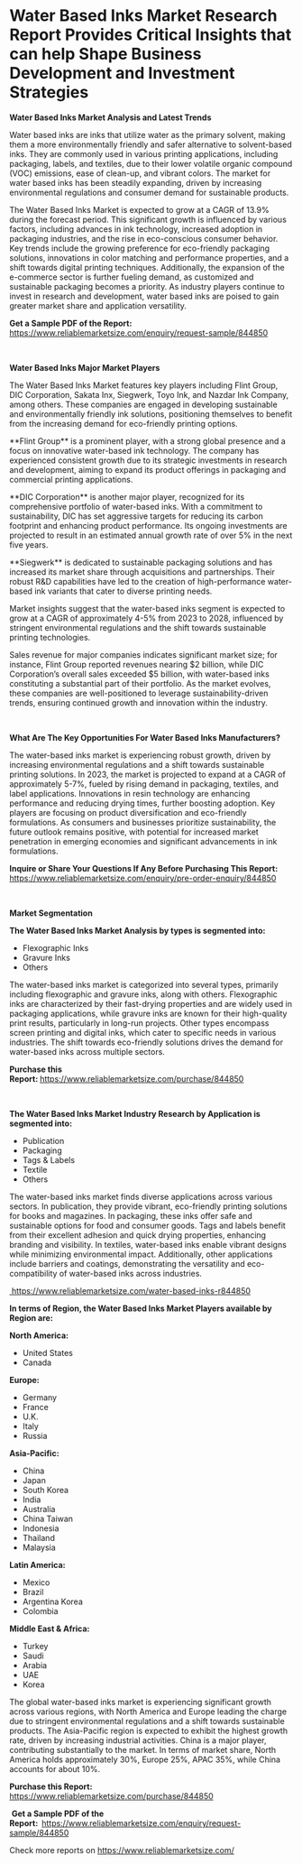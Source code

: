 <p><h1>Water Based Inks Market Research Report Provides Critical Insights that can help Shape Business Development and Investment Strategies</h1></p><p><strong>Water Based Inks Market Analysis and Latest Trends</strong></p>
<p><p>Water based inks are inks that utilize water as the primary solvent, making them a more environmentally friendly and safer alternative to solvent-based inks. They are commonly used in various printing applications, including packaging, labels, and textiles, due to their lower volatile organic compound (VOC) emissions, ease of clean-up, and vibrant colors. The market for water based inks has been steadily expanding, driven by increasing environmental regulations and consumer demand for sustainable products.</p><p>The Water Based Inks Market is expected to grow at a CAGR of 13.9% during the forecast period. This significant growth is influenced by various factors, including advances in ink technology, increased adoption in packaging industries, and the rise in eco-conscious consumer behavior. Key trends include the growing preference for eco-friendly packaging solutions, innovations in color matching and performance properties, and a shift towards digital printing techniques. Additionally, the expansion of the e-commerce sector is further fueling demand, as customized and sustainable packaging becomes a priority. As industry players continue to invest in research and development, water based inks are poised to gain greater market share and application versatility.</p></p>
<p><strong>Get a Sample PDF of the Report:&nbsp;</strong> <a href="https://www.reliablemarketsize.com/enquiry/request-sample/844850?utm_campaign=1845&utm_medium=2&utm_source=Github&utm_content=ia&utm_term=30012025&utm_id=water-based-inks">https://www.reliablemarketsize.com/enquiry/request-sample/844850</a></p>
<p>&nbsp;</p>
<p><strong>Water Based Inks Major Market Players</strong></p>
<p><p>The Water Based Inks Market features key players including Flint Group, DIC Corporation, Sakata Inx, Siegwerk, Toyo Ink, and Nazdar Ink Company, among others. These companies are engaged in developing sustainable and environmentally friendly ink solutions, positioning themselves to benefit from the increasing demand for eco-friendly printing options.</p><p>**Flint Group** is a prominent player, with a strong global presence and a focus on innovative water-based ink technology. The company has experienced consistent growth due to its strategic investments in research and development, aiming to expand its product offerings in packaging and commercial printing applications.</p><p>**DIC Corporation** is another major player, recognized for its comprehensive portfolio of water-based inks. With a commitment to sustainability, DIC has set aggressive targets for reducing its carbon footprint and enhancing product performance. Its ongoing investments are projected to result in an estimated annual growth rate of over 5% in the next five years.</p><p>**Siegwerk** is dedicated to sustainable packaging solutions and has increased its market share through acquisitions and partnerships. Their robust R&D capabilities have led to the creation of high-performance water-based ink variants that cater to diverse printing needs.</p><p>Market insights suggest that the water-based inks segment is expected to grow at a CAGR of approximately 4-5% from 2023 to 2028, influenced by stringent environmental regulations and the shift towards sustainable printing technologies. </p><p>Sales revenue for major companies indicates significant market size; for instance, Flint Group reported revenues nearing $2 billion, while DIC Corporation’s overall sales exceeded $5 billion, with water-based inks constituting a substantial part of their portfolio. As the market evolves, these companies are well-positioned to leverage sustainability-driven trends, ensuring continued growth and innovation within the industry.</p></p>
<p>&nbsp;</p>
<p><strong>What Are The Key Opportunities For Water Based Inks Manufacturers?</strong></p>
<p><p>The water-based inks market is experiencing robust growth, driven by increasing environmental regulations and a shift towards sustainable printing solutions. In 2023, the market is projected to expand at a CAGR of approximately 5-7%, fueled by rising demand in packaging, textiles, and label applications. Innovations in resin technology are enhancing performance and reducing drying times, further boosting adoption. Key players are focusing on product diversification and eco-friendly formulations. As consumers and businesses prioritize sustainability, the future outlook remains positive, with potential for increased market penetration in emerging economies and significant advancements in ink formulations.</p></p>
<p><strong>Inquire or Share Your Questions If Any Before Purchasing This Report:</strong> <a href="https://www.reliablemarketsize.com/enquiry/pre-order-enquiry/844850?utm_campaign=1845&utm_medium=2&utm_source=Github&utm_content=ia&utm_term=30012025&utm_id=water-based-inks">https://www.reliablemarketsize.com/enquiry/pre-order-enquiry/844850</a></p>
<p>&nbsp;</p>
<p><strong>Market Segmentation</strong></p>
<p><strong>The Water Based Inks Market Analysis by types is segmented into:</strong></p>
<p><ul><li>Flexographic Inks</li><li>Gravure Inks</li><li>Others</li></ul></p>
<p><p>The water-based inks market is categorized into several types, primarily including flexographic and gravure inks, along with others. Flexographic inks are characterized by their fast-drying properties and are widely used in packaging applications, while gravure inks are known for their high-quality print results, particularly in long-run projects. Other types encompass screen printing and digital inks, which cater to specific needs in various industries. The shift towards eco-friendly solutions drives the demand for water-based inks across multiple sectors.</p></p>
<p><strong>Purchase this Report:&nbsp;</strong><a href="https://www.reliablemarketsize.com/purchase/844850?utm_campaign=1845&utm_medium=2&utm_source=Github&utm_content=ia&utm_term=30012025&utm_id=water-based-inks">https://www.reliablemarketsize.com/purchase/844850</a></p>
<p>&nbsp;</p>
<p><strong>The Water Based Inks Market Industry Research by Application is segmented into:</strong></p>
<p><ul><li>Publication</li><li>Packaging</li><li>Tags & Labels</li><li>Textile</li><li>Others</li></ul></p>
<p><p>The water-based inks market finds diverse applications across various sectors. In publication, they provide vibrant, eco-friendly printing solutions for books and magazines. In packaging, these inks offer safe and sustainable options for food and consumer goods. Tags and labels benefit from their excellent adhesion and quick drying properties, enhancing branding and visibility. In textiles, water-based inks enable vibrant designs while minimizing environmental impact. Additionally, other applications include barriers and coatings, demonstrating the versatility and eco-compatibility of water-based inks across industries.</p></p>
<p><a href="https://www.reliablemarketsize.com/water-based-inks-r844850?utm_campaign=1845&utm_medium=2&utm_source=Github&utm_content=ia&utm_term=30012025&utm_id=water-based-inks">&nbsp;https://www.reliablemarketsize.com/water-based-inks-r844850</a></p>
<p><strong>In terms of Region, the Water Based Inks Market Players available by Region are:</strong></p>
<p>
    <p> <strong> North America: </strong>
        <ul>
            <li>United States</li>
            <li>Canada</li>
        </ul>
        </p> 
    <p> <strong> Europe: </strong>
        <ul>
            <li>Germany</li>
            <li>France</li>
            <li>U.K.</li>
            <li>Italy</li>
            <li>Russia</li>
        </ul>
        </p> 
    <p> <strong> Asia-Pacific: </strong>
        <ul>
            <li>China</li>
            <li>Japan</li>
            <li>South Korea</li>
            <li>India</li>
            <li>Australia</li>
            <li>China Taiwan</li>
            <li>Indonesia</li>
            <li>Thailand</li>
            <li>Malaysia</li>
        </ul>
        </p> 
    <p> <strong> Latin America: </strong>
        <ul>
            <li>Mexico</li>
            <li>Brazil</li>
            <li>Argentina Korea</li>
            <li>Colombia</li>
        </ul>
        </p> 
    <p> <strong> Middle East & Africa: </strong>
        <ul>
            <li>Turkey</li>
            <li>Saudi</li>
            <li>Arabia</li>
            <li>UAE</li>
            <li>Korea</li>
        </ul>
    </p>
    </p>
<p><p>The global water-based inks market is experiencing significant growth across various regions, with North America and Europe leading the charge due to stringent environmental regulations and a shift towards sustainable products. The Asia-Pacific region is expected to exhibit the highest growth rate, driven by increasing industrial activities. China is a major player, contributing substantially to the market. In terms of market share, North America holds approximately 30%, Europe 25%, APAC 35%, while China accounts for about 10%.</p></p>
<p><strong>Purchase this Report: </strong><a href="https://www.reliablemarketsize.com/purchase/844850?utm_campaign=1845&utm_medium=2&utm_source=Github&utm_content=ia&utm_term=30012025&utm_id=water-based-inks">https://www.reliablemarketsize.com/purchase/844850</a></p>
<p>&nbsp;<strong>Get a Sample PDF of the Report:&nbsp;&nbsp;</strong><a href="https://www.reliablemarketsize.com/enquiry/request-sample/844850?utm_campaign=1845&utm_medium=2&utm_source=Github&utm_content=ia&utm_term=30012025&utm_id=water-based-inks">https://www.reliablemarketsize.com/enquiry/request-sample/844850</a></p>
<p><strong></strong></p>
<p>Check more reports on <a href="https://www.reliablemarketsize.com/?utm_campaign=1845&utm_medium=2&utm_source=Github&utm_content=ia&utm_term=30012025&utm_id=water-based-inks">https://www.reliablemarketsize.com/</a></p>